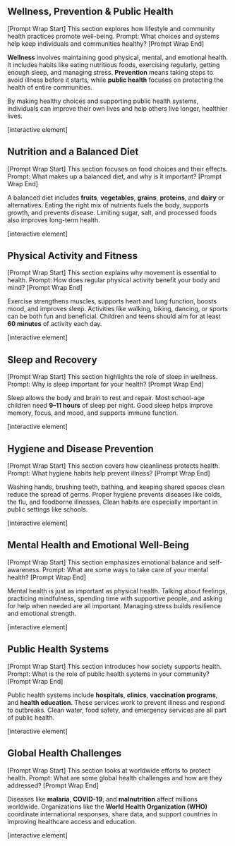 ## Wellness, Prevention & Public Health

\[Prompt Wrap Start]
This section explores how lifestyle and community health practices promote well-being. Prompt: What choices and systems help keep individuals and communities healthy?
\[Prompt Wrap End]

**Wellness** involves maintaining good physical, mental, and emotional health. It includes habits like eating nutritious foods, exercising regularly, getting enough sleep, and managing stress. **Prevention** means taking steps to avoid illness before it starts, while **public health** focuses on protecting the health of entire communities.

By making healthy choices and supporting public health systems, individuals can improve their own lives and help others live longer, healthier lives.

\[interactive element]

## Nutrition and a Balanced Diet

\[Prompt Wrap Start]
This section focuses on food choices and their effects. Prompt: What makes up a balanced diet, and why is it important?
\[Prompt Wrap End]

A balanced diet includes **fruits**, **vegetables**, **grains**, **proteins**, and **dairy** or alternatives. Eating the right mix of nutrients fuels the body, supports growth, and prevents disease. Limiting sugar, salt, and processed foods also improves long-term health.

\[interactive element]

## Physical Activity and Fitness

\[Prompt Wrap Start]
This section explains why movement is essential to health. Prompt: How does regular physical activity benefit your body and mind?
\[Prompt Wrap End]

Exercise strengthens muscles, supports heart and lung function, boosts mood, and improves sleep. Activities like walking, biking, dancing, or sports can be both fun and beneficial. Children and teens should aim for at least **60 minutes** of activity each day.

\[interactive element]

## Sleep and Recovery

\[Prompt Wrap Start]
This section highlights the role of sleep in wellness. Prompt: Why is sleep important for your health?
\[Prompt Wrap End]

Sleep allows the body and brain to rest and repair. Most school-age children need **9–11 hours** of sleep per night. Good sleep helps improve memory, focus, and mood, and supports immune function.

\[interactive element]

## Hygiene and Disease Prevention

\[Prompt Wrap Start]
This section covers how cleanliness protects health. Prompt: What hygiene habits help prevent illness?
\[Prompt Wrap End]

Washing hands, brushing teeth, bathing, and keeping shared spaces clean reduce the spread of germs. Proper hygiene prevents diseases like colds, the flu, and foodborne illnesses. Clean habits are especially important in public settings like schools.

\[interactive element]

## Mental Health and Emotional Well-Being

\[Prompt Wrap Start]
This section emphasizes emotional balance and self-awareness. Prompt: What are some ways to take care of your mental health?
\[Prompt Wrap End]

Mental health is just as important as physical health. Talking about feelings, practicing mindfulness, spending time with supportive people, and asking for help when needed are all important. Managing stress builds resilience and emotional strength.

\[interactive element]

## Public Health Systems

\[Prompt Wrap Start]
This section introduces how society supports health. Prompt: What is the role of public health systems in your community?
\[Prompt Wrap End]

Public health systems include **hospitals**, **clinics**, **vaccination programs**, and **health education**. These services work to prevent illness and respond to outbreaks. Clean water, food safety, and emergency services are all part of public health.

\[interactive element]

## Global Health Challenges

\[Prompt Wrap Start]
This section looks at worldwide efforts to protect health. Prompt: What are some global health challenges and how are they addressed?
\[Prompt Wrap End]

Diseases like **malaria**, **COVID-19**, and **malnutrition** affect millions worldwide. Organizations like the **World Health Organization (WHO)** coordinate international responses, share data, and support countries in improving healthcare access and education.

\[interactive element]

